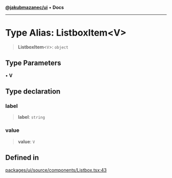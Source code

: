 [**@jakubmazanec/ui**](../README.md) • **Docs**

---

# Type Alias: ListboxItem\<V\>

> **ListboxItem**\<`V`\>: `object`

## Type Parameters

• **V**

## Type declaration

### label

> **label**: `string`

### value

> **value**: `V`

## Defined in

[packages/ui/source/components/Listbox.tsx:43](https://github.com/jakubmazanec/tools/blob/1c4f0471e4ca7ee64c14124101a8ac795175e9bf/packages/ui/source/components/Listbox.tsx#L43)
